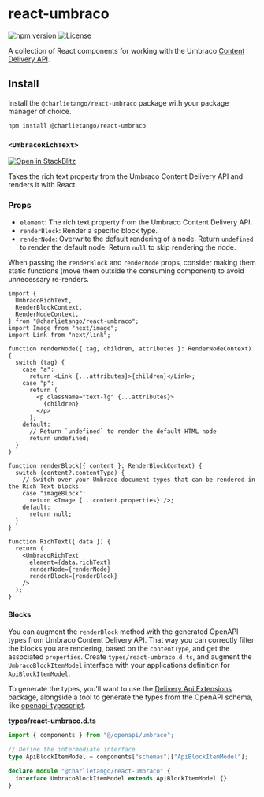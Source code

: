 # react-umbraco

[![npm version][npm-version-src]][npm-version-href]
[![License][license-src]][license-href]

A collection of React components for working with the Umbraco
[Content Delivery API](https://docs.umbraco.com/umbraco-cms/reference/content-delivery-api).

## Install

Install the `@charlietango/react-umbraco` package with your package manager of
choice.

```sh
npm install @charlietango/react-umbraco
```

### `<UmbracoRichText>`

[![Open in StackBlitz](https://developer.stackblitz.com/img/open_in_stackblitz_small.svg)](https://stackblitz.com/github/charlie-tango/react-umbraco/tree/main/examples/UmbracoRichText?file=src/RichText.tsx)

Takes the rich text property from the Umbraco Content Delivery API and renders
it with React.

### Props

- `element`: The rich text property from the Umbraco Content Delivery API.
- `renderBlock`: Render a specific block type.
- `renderNode`: Overwrite the default rendering of a node. Return `undefined` to
  render the default node. Return `null` to skip rendering the node.

When passing the `renderBlock` and `renderNode` props, consider making them
static functions (move them outside the consuming component) to avoid
unnecessary re-renders.

```tsx
import {
  UmbracoRichText,
  RenderBlockContext,
  RenderNodeContext,
} from "@charlietango/react-umbraco";
import Image from "next/image";
import Link from "next/link";

function renderNode({ tag, children, attributes }: RenderNodeContext) {
  switch (tag) {
    case "a":
      return <Link {...attributes}>{children}</Link>;
    case "p":
      return (
        <p className="text-lg" {...attributes}>
          {children}
        </p>
      );
    default:
      // Return `undefined` to render the default HTML node
      return undefined;
  }
}

function renderBlock({ content }: RenderBlockContext) {
  switch (content?.contentType) {
    // Switch over your Umbraco document types that can be rendered in the Rich Text blocks
    case "imageBlock":
      return <Image {...content.properties} />;
    default:
      return null;
  }
}

function RichText({ data }) {
  return (
    <UmbracoRichText
      element={data.richText}
      renderNode={renderNode}
      renderBlock={renderBlock}
    />
  );
}
```

#### Blocks

You can augment the `renderBlock` method with the generated OpenAPI types from
Umbraco Content Delivery API. That way you can correctly filter the blocks you
are rendering, based on the `contentType`, and get the associated `properties`.
Create `types/react-umbraco.d.ts`, and augment the `UmbracoBlockItemModel`
interface with your applications definition for `ApiBlockItemModel`.

To generate the types, you'll want to use the
[Delivery Api Extensions](https://marketplace.umbraco.com/package/umbraco.community.deliveryapiextensions)
package, alongside a tool to generate the types from the OpenAPI schema, like
[openapi-typescript](https://openapi-ts.pages.dev/).

**types/react-umbraco.d.ts**

```ts
import { components } from "@/openapi/umbraco";

// Define the intermediate interface
type ApiBlockItemModel = components["schemas"]["ApiBlockItemModel"];

declare module "@charlietango/react-umbraco" {
  interface UmbracoBlockItemModel extends ApiBlockItemModel {}
}
```

<!-- Badges -->

[npm-version-src]:
  https://img.shields.io/npm/v/@charlietango/react-umbraco?style=flat&colorA=080f12&colorB=1fa669
[npm-version-href]: https://npmjs.com/package/@charlietango/react-umbraco
[license-src]:
  https://img.shields.io/github/license/charlie-tango/react-umbraco.svg?style=flat&colorA=080f12&colorB=1fa669
[license-href]: https://github.com/charlie-tango/react-umbraco/blob/main/LICENSE
